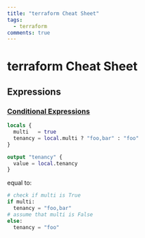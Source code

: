 ```yaml
---
title: "terraform Cheat Sheet"
tags:
  - terraform
comments: true
---
```


# terraform Cheat Sheet

## Expressions

### [Conditional Expressions](https://developer.hashicorp.com/terraform/language/expressions/conditionals)

```terraform
locals {
  multi   = true
  tenancy = local.multi ? "foo,bar" : "foo"
}

output "tenancy" {
  value = local.tenancy
}
```

equal to:

```python
# check if multi is True
if multi:
  tenancy = "foo,bar"
# assume that multi is False
else:
  tenancy = "foo"
```
